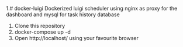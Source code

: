 1.# docker-luigi
Dockerized luigi scheduler using nginx as proxy for the dashboard and mysql for task history database

1. Clone this repository
2. docker-compose up -d
3. Open http://localhost/ using your favourite browser
